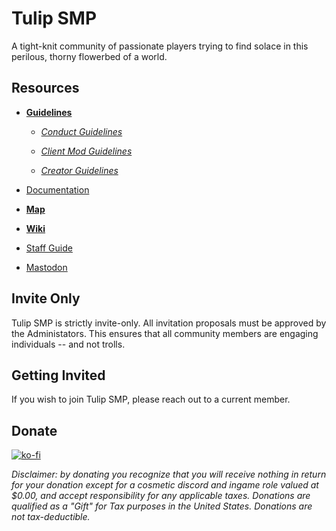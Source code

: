 # Tulip SMP

A tight-knit community of passionate players trying to find solace in this perilous, thorny flowerbed of a world.

## Resources

- [**Guidelines**](guidelines)

    - [*Conduct Guidelines*](guidelines/conduct)

    - [*Client Mod Guidelines*](guidelines/client-mods)

    - [*Creator Guidelines*](guidelines/creators)


- [Documentation](docs)

- [**Map**](/map)

- [**Wiki**](/wiki)

- [Staff Guide](docs/staffguide)

- <a rel="me" href="https://mas.to/@TulipSMP">Mastodon</a>

## Invite Only

Tulip SMP is strictly invite-only. All invitation proposals must be approved by the Administators. This ensures that all community members are engaging individuals -- and not trolls.

## Getting Invited

If you wish to join Tulip SMP, please reach out to a current member.

## Donate

[![ko-fi](https://ko-fi.com/img/githubbutton_sm.svg)](https://ko-fi.com/G2G5DO1DO)

*Disclaimer: by donating you recognize that you will receive nothing in return for your donation except for a cosmetic discord and ingame role valued at $0.00, and accept responsibility for any applicable taxes. Donations are qualified as a "Gift" for Tax purposes in the United States. Donations are not tax-deductible.*
